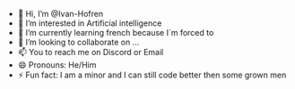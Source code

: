 - 👋 Hi, I’m @Ivan-Hofren
- 👀 I’m interested in Artificial intelligence 
- 🌱 I’m currently learning french because I´m forced to
- 💞️ I’m looking to collaborate on ...
- 📫 You to reach me on Discord or Email
- 😄 Pronouns: He/Him
- ⚡ Fun fact: I am a minor and I can still code better then some grown men

<!---
ivanfuzzer/ivanfuzzer is a ✨ special ✨ repository because its `README.md` (this file) appears on your GitHub profile.
You can click the Preview link to take a look at your changes.
--->
